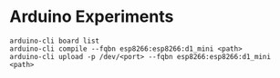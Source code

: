 # Arduino Experiments


```
arduino-cli board list
arduino-cli compile --fqbn esp8266:esp8266:d1_mini <path>
arduino-cli upload -p /dev/<port> --fqbn esp8266:esp8266:d1_mini  <path>
```